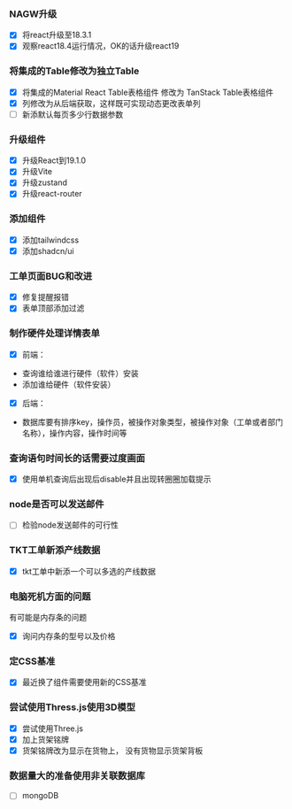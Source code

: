    
### NAGW升级

- [x] 将react升级至18.3.1
- [x] 观察react18.4运行情况，OK的话升级react19

### 将集成的Table修改为独立Table

- [x] 将集成的Material React Table表格组件 修改为 TanStack Table表格组件
- [x] 列修改为从后端获取，这样既可实现动态更改表单列
- [ ] 新添默认每页多少行数据参数

### 升级组件
- [x] 升级React到19.1.0
- [x] 升级Vite
- [x] 升级zustand
- [x] 升级react-router

### 添加组件
- [x] 添加tailwindcss
- [x] 添加shadcn/ui

### 工单页面BUG和改进
- [x] 修复提醒报错
- [x] 表单顶部添加过滤

### 制作硬件处理详情表单
- [x] 前端：
- 查询谁给谁进行硬件（软件）安装
- 添加谁给硬件（软件安装）
- [x] 后端：
- 数据库要有排序key，操作员，被操作对象类型，被操作对象（工单或者部门名称），操作内容，操作时间等

### 查询语句时间长的话需要过度画面
- [x] 使用单机查询后出现后disable并且出现转圈圈加载提示

### node是否可以发送邮件
- [ ] 检验node发送邮件的可行性

### TKT工单新添产线数据

- [x] tkt工单中新添一个可以多选的产线数据

### 电脑死机方面的问题
有可能是内存条的问题
- [x] 询问内存条的型号以及价格

### 定CSS基准
- [x] 最近换了组件需要使用新的CSS基准

### 尝试使用Thress.js使用3D模型
- [x] 尝试使用Three.js
- [x] 加上货架铭牌
- [x] 货架铭牌改为显示在货物上， 没有货物显示货架背板

### 数据量大的准备使用非关联数据库
- [ ] mongoDB
